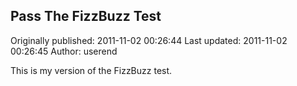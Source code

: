 ## Pass The FizzBuzz Test

Originally published: 2011-11-02 00:26:44
Last updated: 2011-11-02 00:26:45
Author: userend 

This is my version of the FizzBuzz test.